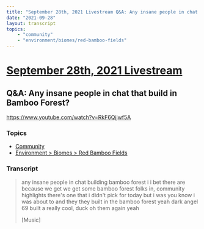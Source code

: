 ```yaml
---
title: "September 28th, 2021 Livestream Q&A: Any insane people in chat that build in Bamboo Forest?"
date: "2021-09-28"
layout: transcript
topics:
    - "community"
    - "environment/biomes/red-bamboo-fields"
---
```

# [September 28th, 2021 Livestream](../2021-09-28.md)
## Q&A: Any insane people in chat that build in Bamboo Forest?
https://www.youtube.com/watch?v=RkF6Qjjwf5A

### Topics
* [Community](../topics/community.md)
* [Environment > Biomes > Red Bamboo Fields](../topics/environment/biomes/red-bamboo-fields.md)

### Transcript

> any insane people in chat building bamboo forest i i bet there are because we get we get some bamboo forest folks in, community highlights there's one that i didn't pick for today but i was you know i was about to and they they built in the bamboo forest yeah dark angel 69 built a really cool, duck oh them again yeah
>
> [Music]
